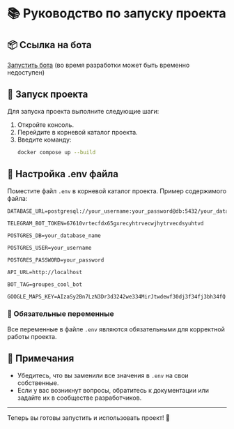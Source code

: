 # 📚 Руководство по запуску проекта

## 📦 Ссылка на бота
[Запустить бота](https://t.me/@placeadvicer_bot) (во время разработки может быть временно недоступен)

## 🚀 Запуск проекта

Для запуска проекта выполните следующие шаги:

1. Откройте консоль.
2. Перейдите в корневой каталог проекта.
3. Введите команду:
   ```bash
   docker compose up --build
   ```

## 📄 Настройка .env файла

Поместите файл `.env` в корневой каталог проекта. Пример содержимого файла:

```env
DATABASE_URL=postgresql://your_username:your_password@db:5432/your_database_name

TELEGRAM_BOT_TOKEN=67610vrtecfdx65gxrecyhtrvecwjhytrvecdsyuhtvd

POSTGRES_DB=your_database_name

POSTGRES_USER=your_username

POSTGRES_PASSWORD=your_password

API_URL=http://localhost

BOT_TAG=groupes_cool_bot

GOOGLE_MAPS_KEY=AIzaSy2Bn7LzN3Dr3d3242we334MirJtwdewf30dj3f34fj3bh34fQ
```

### 🔑 Обязательные переменные

Все переменные в файле `.env` являются обязательными для корректной работы проекта.

## 📌 Примечания

- Убедитесь, что вы заменили все значения в `.env` на свои собственные.
- Если у вас возникнут вопросы, обратитесь к документации или задайте их в сообществе разработчиков.

---

Теперь вы готовы запустить и использовать проект! 🎉
